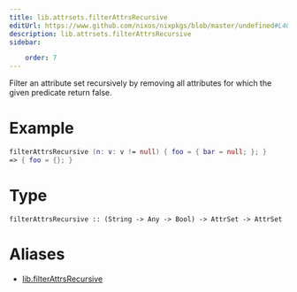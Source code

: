 ```yaml
---
title: lib.attrsets.filterAttrsRecursive
editUrl: https://www.github.com/nixos/nixpkgs/blob/master/undefined#L409C5
description: lib.attrsets.filterAttrsRecursive
sidebar:

    order: 7
---
```


Filter an attribute set recursively by removing all attributes for
which the given predicate return false.

# Example

```nix
filterAttrsRecursive (n: v: v != null) { foo = { bar = null; }; }
=> { foo = {}; }
```

# Type

```
filterAttrsRecursive :: (String -> Any -> Bool) -> AttrSet -> AttrSet
```


# Aliases

- [lib.filterAttrsRecursive](/nix-doc-comments/reference/lib/lib-filterattrsrecursive)


